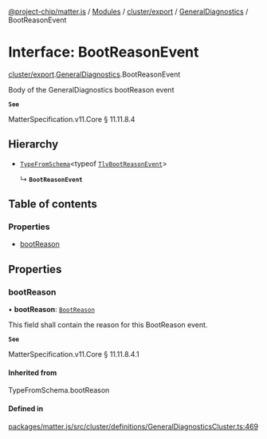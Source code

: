 [@project-chip/matter.js](../README.md) / [Modules](../modules.md) / [cluster/export](../modules/cluster_export.md) / [GeneralDiagnostics](../modules/cluster_export.GeneralDiagnostics.md) / BootReasonEvent

# Interface: BootReasonEvent

[cluster/export](../modules/cluster_export.md).[GeneralDiagnostics](../modules/cluster_export.GeneralDiagnostics.md).BootReasonEvent

Body of the GeneralDiagnostics bootReason event

**`See`**

MatterSpecification.v11.Core § 11.11.8.4

## Hierarchy

- [`TypeFromSchema`](../modules/tlv_export.md#typefromschema)\<typeof [`TlvBootReasonEvent`](../modules/cluster_export.GeneralDiagnostics.md#tlvbootreasonevent)\>

  ↳ **`BootReasonEvent`**

## Table of contents

### Properties

- [bootReason](cluster_export.GeneralDiagnostics.BootReasonEvent.md#bootreason)

## Properties

### bootReason

• **bootReason**: [`BootReason`](../enums/cluster_export.GeneralDiagnostics.BootReason.md)

This field shall contain the reason for this BootReason event.

**`See`**

MatterSpecification.v11.Core § 11.11.8.4.1

#### Inherited from

TypeFromSchema.bootReason

#### Defined in

[packages/matter.js/src/cluster/definitions/GeneralDiagnosticsCluster.ts:469](https://github.com/project-chip/matter.js/blob/0c058ae17fdba4c0b89b8b13c309011d51782299/packages/matter.js/src/cluster/definitions/GeneralDiagnosticsCluster.ts#L469)

